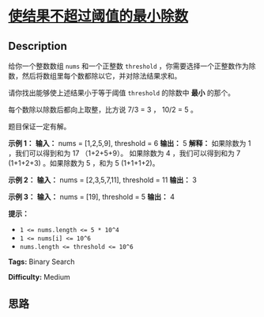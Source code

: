 # [使结果不超过阈值的最小除数][title]

## Description

给你一个整数数组 `nums` 和一个正整数 `threshold`  ，你需要选择一个正整数作为除数，然后将数组里每个数都除以它，并对除法结果求和。

请你找出能够使上述结果小于等于阈值 `threshold` 的除数中 **最小** 的那个。

每个数除以除数后都向上取整，比方说 7/3 = 3 ， 10/2 = 5 。

题目保证一定有解。



**示例 1：**
            **输入：** nums = [1,2,5,9], threshold = 6    **输出：** 5    **解释：** 如果除数为 1 ，我们可以得到和为 17 （1+2+5+9）。    如果除数为 4 ，我们可以得到和为 7 (1+1+2+3) 。如果除数为 5 ，和为 5 (1+1+1+2)。    

**示例 2：**
            **输入：** nums = [2,3,5,7,11], threshold = 11    **输出：** 3    

**示例 3：**
            **输入：** nums = [19], threshold = 5    **输出：** 4    



**提示：**

  * `1 <= nums.length <= 5 * 10^4`
  * `1 <= nums[i] <= 10^6`
  * `nums.length <= threshold <= 10^6`


**Tags:** Binary Search

**Difficulty:** Medium

## 思路

[title]: https://leetcode-cn.com/problems/find-the-smallest-divisor-given-a-threshold
